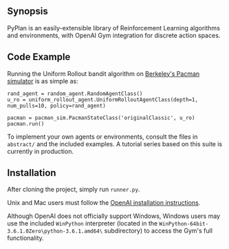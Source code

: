 ## Synopsis

PyPlan is an easily-extensible library of Reinforcement Learning algorithms and environments, with OpenAI Gym integration for discrete action spaces.

## Code Example

Running the Uniform Rollout bandit algorithm on [Berkeley's Pacman simulator](http://ai.berkeley.edu/project_overview.html) is as simple as:

```
rand_agent = random_agent.RandomAgentClass()
u_ro = uniform_rollout_agent.UniformRolloutAgentClass(depth=1, num_pulls=10, policy=rand_agent)

pacman = pacman_sim.PacmanStateClass('originalClassic', u_ro)
pacman.run()
```

To implement your own agents or environments, consult the files in `abstract/` and the included examples. A tutorial series based on this suite is currently in production.

## Installation

After cloning the project, simply run `runner.py`. 

Unix and Mac users must follow the [OpenAI installation instructions](https://github.com/openai/gym#installation). 

Although OpenAI does not officially support Windows, Windows users may use the included `WinPython` interpreter (located in the `WinPython-64bit-3.6.1.0Zero\python-3.6.1.amd64\` subdirectory) to access the Gym's full functionality.
